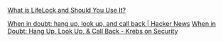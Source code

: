 
[What is LifeLock and Should You Use It?](https://joywallet.com/article/what-is-lifelock)

[When in doubt: hang up, look up, and call back | Hacker News](https://news.ycombinator.com/item?id=22958477)
[When in Doubt: Hang Up, Look Up, & Call Back - Krebs on Security](https://krebsonsecurity.com/2020/04/when-in-doubt-hang-up-look-up-call-back/)
